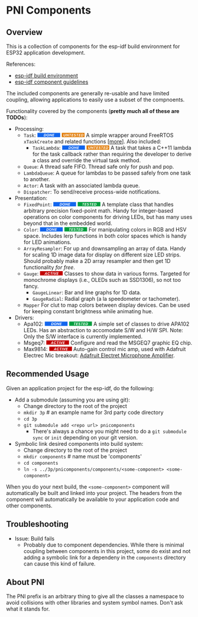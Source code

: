 # PNI Components

## Overview

This is a collection of components for the esp-idf build environment for ESP32 application development.

References:
* [esp-idf build environment](http://esp-idf.readthedocs.io/en/latest/api-guides/build-system.html#)
* [esp-idf component guidelines](http://esp-idf.readthedocs.io/en/latest/api-guides/build-system.html#component-makefiles)

The included components are generally re-usable and have limited coupling, allowing applications to easily use a subset of the compnoents.

Functionality covered by the components (**pretty much all of these are TODOs**):
* Processing:
    * `Task`: ![Done](src/label-done.png) ![Untested](src/label-untested.png) A simple wrapper around FreeRTOS `xTaskCreate` and related functions \[[more](http://www.freertos.org/a00125.html)\].  Also included:
        * `TaskLambda`: ![Done](src/label-done.png) ![Untested](src/label-untested.png) A task that takes a C++11 lambda for the task callback rather than requiring the developer to derive a class and override the virtual task method.
    * `Queue`: A thread safe FIFO.  Thread safe only for push and pop.
    * `LambdaQueue`:  A queue for lambdas to be passed safely from one task to another.
    * `Actor`: A task with an associated lambda queue.
    * `Dispatcher`: To send/receive process-wide notifications.
* Presentation:
    * `FixedPoint`: ![Done](src/label-done.png) ![Tested](src/label-tested.png) A template class that handles arbitrary precision fixed-point math.  Handy for integer-based operations on color components for driving LEDs, but has many uses beyond that in the embedded world.
    * `Color`: ![Done](src/label-done.png) ![Tested](src/label-tested.png) For manipulating colors in RGB and HSV space.  Includes lerp functions in both color spaces which is handy for LED animations.
    * `ArrayResampler`: For up and downsampling an array of data.  Handy for scaling 1D image data for display on different size LED strips.  Should probably make a 2D array resampler and then get 1D functionality _for free_.
    * `Gauge`: ![In Progress](src/label-progress.png) Classes to show data in various forms.  Targeted for monochrome displays (i.e., OLEDs such as SSD1306), so not too fancy.
        * `GaugeLinear`: Bar and line graphs for 1D data.
        * `GaugeRadial`: Radial graph (a la speedometer or tachometer).
    * `Mapper` For clut to map colors between display devices.  Can be used for keeping constant brightness while animating hue.
* Drivers:
    * Apa102: ![Done](src/label-done.png) ![Tested](src/label-tested.png) A simple set of classes to drive APA102 LEDs.  Has an abstraction to accomodate S/W and H/W SPI.  Note: Only the S/W interface is currently implemented.
    * Msgeq7: ![In Progress](src/label-progress.png) Configure and read the MSGEQ7 graphic EQ chip.
    * Max9814: ![In Progress](src/label-progress.png) Auto-gain control mic amp, used with Adafruit Electrec Mic breakout: [Adafruit Electret Microphone Amplifier](https://www.adafruit.com/product/1713).

## Recommended Usage

Given an application project for the esp-idf, do the following:

* Add a submodule (assuming you are using git):
    * Change directory to the root of the project
    * `mkdir 3p` # an example name for 3rd party code directory
    * `cd 3p`
    * `git submodule add <repo url> pnicomponents`
        * There's always a chance you might need to do a `git submodule sync` or `init` depending on your git version.
* Symbolic link desired components into build system:
    * Change directory to the root of the project
    * `mkdir components` # name must be 'components'
    * `cd components`
    * `ln -s ../3p/pnicomponents/components/<some-component> <some-component>`

When you do your next build, the `<some-component>` component will automatically be built and linked into your project.  The headers from the component will automatically be available to your application code and other components.

## Troubleshooting

* Issue: Build fails
    * Probably due to component dependencies.  While there is minimal coupling between components in this project, some do exist and not adding a symbolic link for a dependeny in the `components` directory can cause this kind of failure.

## About PNI

The PNI prefix is an arbitrary thing to give all the classes a namespace to avoid collisions with other libraries and system symbol names.  Don't ask what it stands for.



